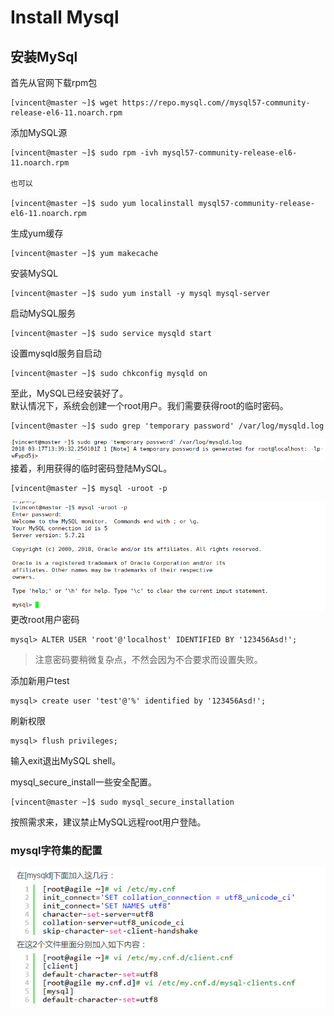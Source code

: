 # Install Mysql #
## 安装MySql  ##
首先从官网下载rpm包
```
[vincent@master ~]$ wget https://repo.mysql.com//mysql57-community-release-el6-11.noarch.rpm
```
添加MySQL源
```
[vincent@master ~]$ sudo rpm -ivh mysql57-community-release-el6-11.noarch.rpm 

也可以

[vincent@master ~]$ sudo yum localinstall mysql57-community-release-el6-11.noarch.rpm 
```
生成yum缓存
```
[vincent@master ~]$ yum makecache
```
安装MySQL
```
[vincent@master ~]$ sudo yum install -y mysql mysql-server
```
启动MySQL服务
```
[vincent@master ~]$ sudo service mysqld start
```
设置mysqld服务自启动
```
[vincent@master ~]$ sudo chkconfig mysqld on
```
至此，MySQL已经安装好了。  
默认情况下，系统会创建一个root用户。我们需要获得root的临时密码。
```
[vincent@master ~]$ sudo grep 'temporary password' /var/log/mysqld.log
```
![](pic/configure-os/temporary-passwd.png)  
接着，利用获得的临时密码登陆MySQL。
```
[vincent@master ~]$ mysql -uroot -p
```
![](pic/configure-os/mysql-login-root.png)  
更改root用户密码
```
mysql> ALTER USER 'root'@'localhost' IDENTIFIED BY '123456Asd!';
```
>注意密码要稍微复杂点，不然会因为不合要求而设置失败。

添加新用户test
```
mysql> create user 'test'@'%' identified by '123456Asd!';
```
刷新权限
```
mysql> flush privileges;

```
输入exit退出MySQL shell。 

mysql_secure_install一些安全配置。  
```
[vincent@master ~]$ sudo mysql_secure_installation
```
按照需求来，建议禁止MySQL远程root用户登陆。
### mysql字符集的配置 ###
![](pic/mysql-set/mysql字符集.PNG)